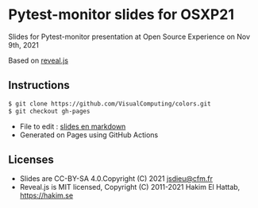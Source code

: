 # Pytest-monitor slides for OSXP21

Slides for Pytest-monitor presentation at Open Source Experience on Nov 9th, 2021

Based on [reveal.js](https://revealjs.com/)

## Instructions

```bash
$ git clone https://github.com/VisualComputing/colors.git
$ git checkout gh-pages
```

- File to edit : [slides en markdown](slides.md)
- Generated on Pages using GitHub Actions

## Licenses

- Slides are CC-BY-SA 4.0.Copyright (C) 2021 jsdieu@cfm.fr
- Reveal.js is MIT licensed, Copyright (C) 2011-2021 Hakim El Hattab, https://hakim.se